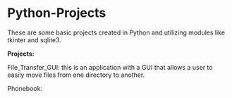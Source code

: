 # Python-Projects

These are some basic projects created in Python and utilizing modules like tkinter and sqlite3.


<b>Projects:</b>

File_Transfer_GUI: this is an application with a GUI that allows a user to easily move files from one directory to another.

Phonebook: 
